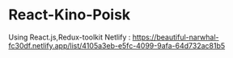# React-Kino-Poisk

Using React.js,Redux-toolkit 
Netlify : https://beautiful-narwhal-fc30df.netlify.app/list/4105a3eb-e5fc-4099-9afa-64d732ac81b5

